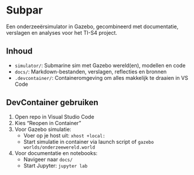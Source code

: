 # Subpar 

Een onderzeeërsimulator in Gazebo, gecombineerd met documentatie, verslagen en analyses voor het TI-S4 project.

##  Inhoud

- `simulator/`: Submarine sim met Gazebo wereld(en), modellen en code
- `docs/`: Markdown-bestanden, verslagen, reflecties en bronnen
- `.devcontainer/`: Containeromgeving om alles makkelijk te draaien in VS Code

##  DevContainer gebruiken

1. Open repo in Visual Studio Code
2. Kies “Reopen in Container”
3. Voor Gazebo simulatie:
   - Voer op je host uit: `xhost +local:`
   - Start simulatie in container via launch script of `gazebo worlds/onderzeewereld.world`
4. Voor documentatie en notebooks:
   - Navigeer naar `docs/`
   - Start Jupyter: `jupyter lab`
